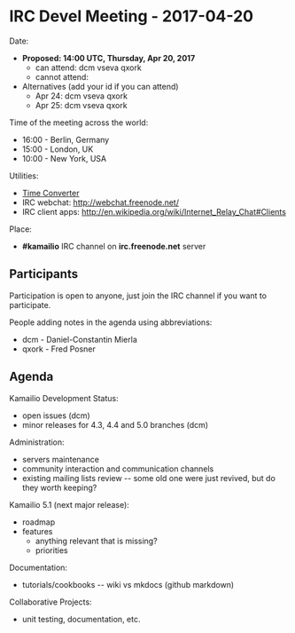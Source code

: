 # IRC Devel Meeting - 2017-04-20

Date:

- **Proposed: 14:00 UTC, Thursday, Apr 20, 2017**
    - can attend: dcm vseva qxork
    - cannot attend:
- Alternatives (add your id if you can attend)
    - Apr 24: dcm vseva qxork
    - Apr 25: dcm vseva qxork

Time of the meeting across the world:

- 16:00 - Berlin, Germany
- 15:00 - London, UK
- 10:00 - New York, USA

Utilities:

- [Time
    Converter](http://www.timeanddate.com/worldclock/converter.html)
- IRC webchat: <http://webchat.freenode.net/>
- IRC client apps:
    <http://en.wikipedia.org/wiki/Internet_Relay_Chat#Clients>

Place:

- **#kamailio** IRC channel on **irc.freenode.net** server

## Participants

Participation is open to anyone, just join the IRC channel if you want
to participate.

People adding notes in the agenda using abbreviations:

- dcm - Daniel-Constantin Mierla
- qxork - Fred Posner

## Agenda

Kamailio Development Status:

- open issues (dcm)
- minor releases for 4.3, 4.4 and 5.0 branches (dcm)

Administration:

- servers maintenance
- community interaction and communication channels
- existing mailing lists review -- some old one were just revived, but
    do they worth keeping?

Kamailio 5.1 (next major release):

- roadmap
- features
    - anything relevant that is missing?
    - priorities

Documentation:

- tutorials/cookbooks -- wiki vs mkdocs (github markdown)

Collaborative Projects:

- unit testing, documentation, etc.
